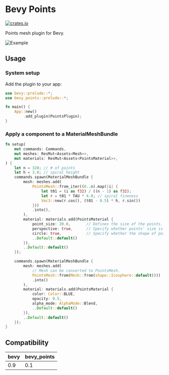 
# Bevy Points

[![crates.io](https://img.shields.io/crates/v/bevy_points)](https://crates.io/crates/bevy_points)

Points mesh plugin for Bevy.

![Example](https://user-images.githubusercontent.com/1085910/202979410-3bc4bf60-b4af-421c-b2ab-6ac08e00f6a6.png)

## Usage

### System setup

Add the plugin to your app:

```rust
use bevy::prelude::*;
use bevy_points::prelude::*;

fn main() {
    App::new()
        .add_plugin(PointsPlugin);
}
```

### Apply a component to a MaterialMeshBundle

```rust
fn setup(
    mut commands: Commands,
    mut meshes: ResMut<Assets<Mesh>>,
    mut materials: ResMut<Assets<PointsMaterial>>,
) {
    let n = 320; // # of points
    let h = 3.0; // spiral height
    commands.spawn(MaterialMeshBundle {
        mesh: meshes.add(
            PointsMesh::from_iter((0..n).map(|i| {
                let t01 = (i as f32) / ((n - 1) as f32);
                let r = t01 * TAU * 4.0; // spiral fineness
                Vec3::new(r.cos(), (t01 - 0.5) * h, r.sin())
            }))
            .into(),
        ),
        material: materials.add(PointsMaterial {
            point_size: 20.0,       // Defines the size of the points. 
            perspective: true,      // Specify whether points' size is attenuated by the camera depth. 
            circle: true,           // Specify whether the shape of points is circular or rectangular.
            ..Default::default()
        }),
        ..Default::default()
    });

    commands.spawn(MaterialMeshBundle {
        mesh: meshes.add(
            // Mesh can be converted to PointsMesh.
            PointsMesh::from(Mesh::from(shape::Icosphere::default()))
            .into()
        ),
        material: materials.add(PointsMaterial {
            color: Color::BLUE,
            opacity: 0.5,
            alpha_mode: AlphaMode::Blend,
            ..Default::default()
        }),
        ..Default::default()
    });
}

```

## Compatibility

| bevy | bevy_points |
| ---- | ------------- |
| 0.9  | 0.1           |
